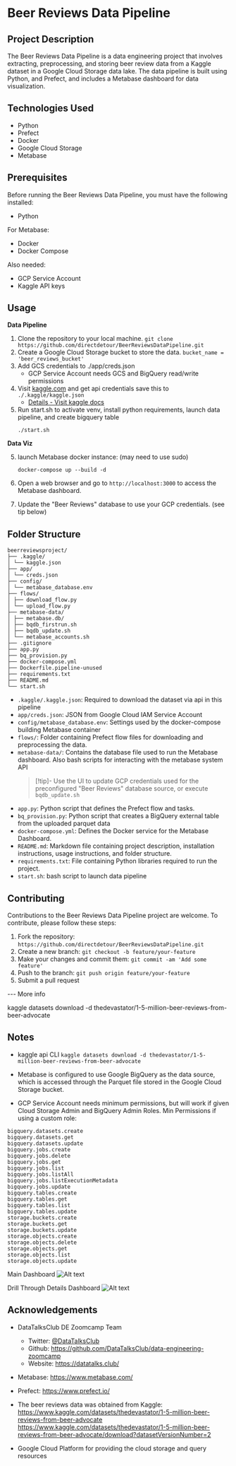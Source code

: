 # Beer Reviews Data Pipeline

## Project Description

The Beer Reviews Data Pipeline is a data engineering project that involves extracting, preprocessing, and storing beer review data from a Kaggle dataset in a Google Cloud Storage data lake. The data pipeline is built using Python, and Prefect, and includes a Metabase dashboard for data visualization.

## Technologies Used

- Python
- Prefect
- Docker
- Google Cloud Storage
- Metabase

## Prerequisites

Before running the Beer Reviews Data Pipeline, you must have the following installed:
- Python

For Metabase:
- Docker
- Docker Compose

Also needed:
- GCP Service Account 
- Kaggle API keys


## Usage

**Data Pipeline**
1. Clone the repository to your local machine. `git clone https://github.com/directdetour/BeerReviewsDataPipeline.git`
2. Create a Google Cloud Storage bucket to store the data. `bucket_name = 'beer_reviews_bucket'`
3. Add GCS credentials to ./app/creds.json
    - GCP Service Account needs GCS and BigQuery read/write permissions
4. Visit [kaggle.com](https://www.kaggle.com) and get api credentials save this to `./.kaggle/kaggle.json`
    - [Details - Visit kaggle docs](https://github.com/Kaggle/kaggle-api#api-credentials)
5. Run start.sh to activate venv, install python requirements, launch data pipeline, and create bigquery table
    ```
    ./start.sh
    ```

**Data Viz**

5. launch Metabase docker instance: (may need to use sudo)
    ```
    docker-compose up --build -d
    ```

6. Open a web browser and go to `http://localhost:3000` to access the Metabase dashboard.
7. Update the "Beer Reviews" database to use your GCP credentials. (see tip below)

## Folder Structure

```
beerreviewsproject/
├── .kaggle/
│ └── kaggle.json
├── app/
│ └── creds.json
├── config/
│ └── metabase_database.env
├── flows/
│ ├── download_flow.py
│ └── upload_flow.py
├── metabase-data/
│ ├── metabase.db/
│ ├── bqdb_firstrun.sh
│ ├── bqdb_update.sh
│ └── metabase_accounts.sh
├── .gitignore
├── app.py
├── bq_provision.py
├── docker-compose.yml
├── Dockerfile.pipeline-unused
├── requirements.txt
├── README.md
└── start.sh
```

- `.kaggle/.kaggle.json`: Required to download the dataset via api in this pipeline
- `app/creds.json`: JSON from Google Cloud IAM Service Account
- `config/metabase_database.env`: Settings used by the docker-compose building Metabase container
- `flows/`: Folder containing Prefect flow files for downloading and preprocessing the data.
- `metabase-data/`: Contains the database file used to run the Metabase dashboard. Also bash scripts for interacting with the metabase system API
   > [!tip]- Use the UI to update GCP credentials used for the preconfigured "Beer Reviews" database source, or execute `bqdb_update.sh` 
- `app.py`: Python script that defines the Prefect flow and tasks.
- `bq_provision.py`: Python script that creates a BigQuery external table from the uploaded parquet data
- `docker-compose.yml`: Defines the Docker service for the Metabase Dashboard.
- `README.md`: Markdown file containing project description, installation instructions, usage instructions, and folder structure.
- `requirements.txt`: File containing Python libraries required to run the project.
- `start.sh`: bash script to launch data pipeline

## Contributing

Contributions to the Beer Reviews Data Pipeline project are welcome. To contribute, please follow these steps:

1. Fork the repository: `https://github.com/directdetour/BeerReviewsDataPipeline.git`
2. Create a new branch: `git checkout -b feature/your-feature`
3. Make your changes and commit them: `git commit -am 'Add some feature'`
4. Push to the branch: `git push origin feature/your-feature`
5. Submit a pull request



--- More info

kaggle datasets download -d thedevastator/1-5-million-beer-reviews-from-beer-advocate





## Notes

- kaggle api CLI
    ```kaggle datasets download -d thedevastator/1-5-million-beer-reviews-from-beer-advocate```
- Metabase is configured to use Google BigQuery as the data source, which is accessed through the Parquet file stored in the Google Cloud Storage bucket.

- GCP Service Account needs minimum permissions, but will work if given Cloud Storage Admin and BigQuery Admin Roles. Min Permissions if using a custom role:
```
bigquery.datasets.create
bigquery.datasets.get
bigquery.datasets.update
bigquery.jobs.create
bigquery.jobs.delete
bigquery.jobs.get
bigquery.jobs.list
bigquery.jobs.listAll
bigquery.jobs.listExecutionMetadata
bigquery.jobs.update
bigquery.tables.create
bigquery.tables.get
bigquery.tables.list
bigquery.tables.update
storage.buckets.create
storage.buckets.get
storage.buckets.update
storage.objects.create
storage.objects.delete
storage.objects.get
storage.objects.list
storage.objects.update
```

Main Dashboard
![Alt text](BeerReviewsDashboardMain.jpg)

Drill Through Details Dashboard
![Alt text](BeerReviewsDashboardClickThru.jpg)

## Acknowledgements
- DataTalksClub DE Zoomcamp Team  
    - Twitter: [@DataTalksClub](https://twitter.com/DataTalksClub)
    - Github: https://github.com/DataTalksClub/data-engineering-zoomcamp
    - Website: https://datatalks.club/

- Metabase: https://www.metabase.com/
- Prefect: https://www.prefect.io/
- The beer reviews data was obtained from Kaggle: https://www.kaggle.com/datasets/thedevastator/1-5-million-beer-reviews-from-beer-advocate
    https://www.kaggle.com/datasets/thedevastator/1-5-million-beer-reviews-from-beer-advocate/download?datasetVersionNumber=2

- Google Cloud Platform for providing the cloud storage and query resources
